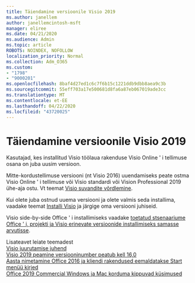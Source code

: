 ```yaml
---
title: Täiendamine versioonile Visio 2019
ms.author: janellem
author: janellemcintosh-msft
manager: eliree
ms.date: 04/21/2020
ms.audience: Admin
ms.topic: article
ROBOTS: NOINDEX, NOFOLLOW
localization_priority: Normal
ms.collection: Adm_O365
ms.custom:
- "1798"
- "9000201"
ms.openlocfilehash: 8baf4d27ed1c6c7f6b15c1221ddb9dbb8aea9c3b
ms.sourcegitcommit: 55eff703a17e500681d8fa6a87eb067019ade3cc
ms.translationtype: MT
ms.contentlocale: et-EE
ms.lasthandoff: 04/22/2020
ms.locfileid: "43720025"
---
```

# <a name="upgrade-to-visio-2019"></a>Täiendamine versioonile Visio 2019

Kasutajad, kes installitud Visio töölaua rakenduse Visio Online ' i tellimuse osana on juba uusim versioon. 

Mitte-kordustellimuse versiooni (nt Visio 2016) uuendamiseks peate ostma Visio Online ' i tellimuse või Visio standardi või Vision Professional 2019 ühe-aja ostu. Vt teemat [Visio suvandite võrdlemine](https://products.office.com/visio/microsoft-visio-plans-and-pricing-compare-visio-options).

Kui olete juba ostnud uuema versiooni ja olete valmis seda installima, vaadake teemat [Installi Visio](https://support.office.com/article/f98f21e3-aa02-4827-9167-ddab5b025710?wt.mc_id=OfficeAdm_ClientDIA_Alchemy1798) ja järgige oma versiooni juhiseid. 

Visio side-by-side Office ' i installimiseks vaadake [toetatud stsenaariume Office ' i, projekti ja Visio erinevate versioonide installimiseks samasse arvutisse](https://docs.microsoft.com/deployoffice/install-different-office-visio-and-project-versions-on-the-same-computer).

Lisateavet leiate teemadest<br>
[Visio juurutamise juhend](https://docs.microsoft.com/deployoffice/deployment-guide-for-visio)<br>
[Visio 2019 peamine versiooninumber peatub kell 16,0](https://docs.microsoft.com/deployoffice/office2019/overview#whats-stayed-the-same-in-office-2019)<br>
[Aasta nimetamine Office 2016 ja kliendi rakendused eemaldatakse Start menüü kirjed](https://support.office.com/article/8fe5e052-76d2-49de-af30-2e84ed3da907?wt.mc_id=OfficeAdm_ClientDIA_Alchemy1798)<br>
[Office 2019 Commercial Windows ja Mac korduma kippuvad küsimused](https://support.microsoft.com/help/4133312) 

